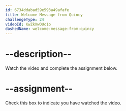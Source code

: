 ```yaml
---
id: 6734ddabad59e593a49afafe
title: Welcome Message from Quincy
challengeType: 24
videoId: KwZkXwDUc1o
dashedName: welcome-message-from-quincy
---
```


# --description--

Watch the video and complete the assignment below.

# --assignment--

Check this box to indicate you have watched the video.
